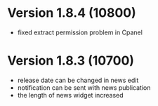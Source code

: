 # Version 1.8.4 (10800)
- fixed extract permission problem in Cpanel

# Version 1.8.3 (10700)
- release date can be changed in news edit
- notification can be sent with news publication
- the length of news widget increased
